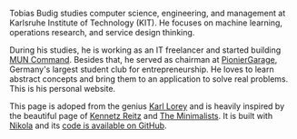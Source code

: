 <!--
.. title: Tobias Budig: Theory and Application
.. slug: index
.. date: 2020-07-29 11:03:11 UTC+01:00
.. tags: 
.. category: 
.. link: 
.. description: 
.. type: text
-->

Tobias Budig studies computer science, engineering, and management at Karlsruhe Institute of Technology (KIT). He focuses on machine learning, operations research, and service design thinking.

During his studies, he is working as an IT freelancer and started building [MUN Command](https://www.muncommand.com). Besides that, he served as chairman at [PionierGarage](https://www.pioniergarage.de), Germany's largest student club for entrepreneurship. He loves to learn abstract concepts and bring them to an application to solve real problems. This is his personal website.

This page is adoped from the genius [Karl Lorey](https://karllorey.com/) and is heavily inspired by the beautiful page of [Kennetz Reitz](https://www.kennethreitz.org/) and [The Minimalists](https://www.theminimalists.com/). It is built with [Nikola](https://getnikola.com/) and its [code is available on GitHub](https://github.com/tobiasbudig/personal-website).